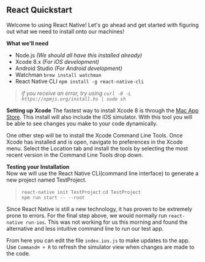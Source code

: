 ## React Quickstart
Welcome to using React Native!  Let's go ahead and get started with figuring out what we need to install onto our machines!

**What we'll need**  
* Node.js *(We should all have this installed already)*  
* Xcode 8.x *(For iOS development)*  
* Android Studio *(For Android development)*  
* Watchman ```brew install watchman```  
* React Native CLI ```npm install -g react-native-cli```  
>*if you receive an error, try using ```curl -0 -L https://npmjs.org/install.hs | sudo sh```*

**Setting up Xcode**
The fastest way to install Xcode 8 is through the [Mac App Store](https://itunes.apple.com/us/app/xcode/id497799835?mt=12). This install will also include the iOS simulator.  With this tool you will be able to see changes you make to your code dynamically.

One other step will be to install the Xcode Command Line Tools.  Once Xcode has installed and is open, navigate to preferences in the Xcode menu.  Select the Location tab and install the tools by selecting the most recent version in the Command Line Tools drop down.

**Testing your Installation**  
Now we will use the React Native CLI(command line interface) to generate a new project named TestProject.  
>```react-native init TestProject```
>```cd TestProject```  
>```npm run start -- --root```  

Since React Native is still a new technology, it has proven to be extremely prone to errors. For the final step above, we would normally run ```react-native run-ios```.  This was not working for us this morning and found the alternative and less intuitive command line to run our test app.

From here you can edit the file ```index.ios.js``` to make updates to the app. Use ```Command⌘ + R``` to refresh the simulator view when changes are made to the code.